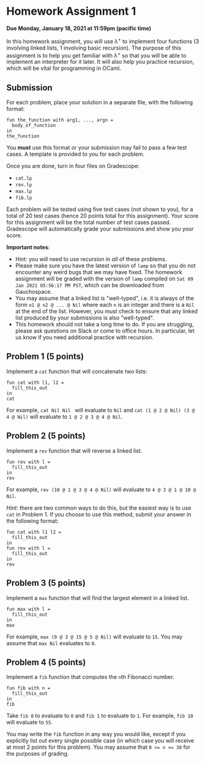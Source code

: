 # Homework Assignment 1

**Due Monday, January 18, 2021 at 11:59pm (pacific time)**

In this homework assignment, you will use λ<sup>+</sup> to implement four
functions (3 involving linked lists, 1 involving basic recursion). The purpose
of this assignment is to help you get familiar with λ<sup>+</sup> so that you
will be able to implement an interpreter for it later. It will also help you
practice recursion, which will be vital for programming in OCaml.

## Submission

For each problem, place your solution in a separate file, with the following
format:

```
fun the_function with arg1, ..., argn =
  body_of_function
in
the_function
```

You **must** use this format or your submission may fail to pass a few test
cases. A template is provided to you for each problem.

Once you are done, turn in four files on Gradescope:
* `cat.lp`
* `rev.lp`
* `max.lp`
* `fib.lp`

Each problem will be tested using five test cases (not shown to you), for a
total of 20 test cases (hence 20 points total for this assignment). Your score
for this assignment will be the total number of test cases passed. Gradescope
will automatically grade your submissions and show you your score.

**Important notes**:
* Hint: you will need to use recursion in _all_ of these problems.
* Please make sure you have the latest version of `lamp` so that you do not
  encounter any weird bugs that we may have fixed. The homework assignment will
  be graded with the version of `lamp` compiled on `Sat 09 Jan 2021 05:56:17 PM
  PST`, which can be downloaded from Gauchospace.
* You may assume that a linked list is "well-typed", i.e. it is always of the
  form `n1 @ n2 @ ... @ Nil` where each `n` is an integer and there is a `Nil`
  at the end of the list. However, you must check to ensure that any linked list
  produced by your submissions is also "well-typed".
* This homework should not take a long time to do. If you are struggling, please
  ask questions on Slack or come to office hours. In particular, let us know if
  you need additional practice with recursion.

## Problem 1 (5 points)

Implement a `cat` function that will concatenate two lists:
```
fun cat with l1, l2 =
  fill_this_out
in
cat
```

For example, `cat Nil Nil ` will evaluate to `Nil` and `cat (1 @ 2 @ Nil) (3 @ 4
@ Nil)` will evaluate to `1 @ 2 @ 3 @ 4 @ Nil`.

## Problem 2 (5 points)

Implement a `rev` function that will reverse a linked list.
```
fun rev with l =
  fill_this_out
in
rev
```

For example, `rev (10 @ 1 @ 3 @ 4 @ Nil)` will evaluate to `4 @ 3 @ 1 @ 10 @
Nil`.

*Hint*: there are two common ways to do this, but the easiest way is to use
`cat` in Problem 1. If you choose to use this method, submit your answer in the
following format:
```
fun cat with l1 l2 =
  fill_this_out
in
fun rev with l =
  fill_this_out
in
rev
```

## Problem 3 (5 points)

Implement a `max` function that will find the largest element in a linked list.
```
fun max with l =
  fill_this_out
in
max
```

For example, `max (9 @ 3 @ 15 @ 5 @ Nil)` will evaluate to `15`. You may assume
that `max Nil` evaluates to `0`.

## Problem 4 (5 points)

Implement a `fib` function that computes the `n`th Fibonacci number.
```
fun fib with n =
  fill_this_out
in
fib
```

Take `fib 0` to evaluate to `0` and `fib 1` to evaluate to `1`. For example,
`fib 10` will evaluate to `55`.

You may write the `fib` function in any way you would like, except if you
explicitly list out every single possible case (in which case you will receive
at most 2 points for this problem). You may assume that `0 <= n <= 30` for the
purposes of grading.
